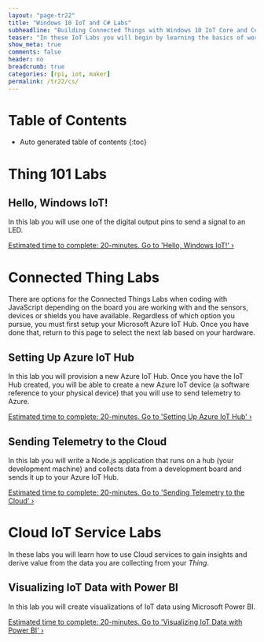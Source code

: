 ```yaml
---
layout: "page-tr22"
title: "Windows 10 IoT and C# Labs"
subheadline: "Building Connected Things with Windows 10 IoT Core and C#"
teaser: "In these IoT Labs you will begin by learning the basics of working with Windows 10 IoT Core connected to sensors and devices. You will move on to connecting the device to the Cloud. You will learn how to leverage Microsoft Azure services to collect data and control devices and use advanced services like analytics and machine learningto discover insights using your Things."
show_meta: true
comments: false
header: no
breadcrumb: true
categories: [rpi, iot, maker]
permalink: /tr22/cs/
---
```


# Table of Contents
*  Auto generated table of contents
{:toc}

# Thing 101 Labs

## Hello, Windows IoT!
In this lab you will use one of the digital output pins to send a signal to an LED.

<a class="radius button small" href="../cs/hello-windows-iot/">Estimated time to complete: 20-minutes. Go to  'Hello, Windows IoT!' ›</a>

# Connected Thing Labs
There are options for the Connected Things Labs when coding with JavaScript depending on the board you are working with and the sensors, devices or shields you have available. Regardless of which option you pursue, you must first setup your Microsoft Azure IoT Hub. Once you have done that, return to this page to select the next lab based on your hardware.

## Setting Up Azure IoT Hub
In this lab you will provision a new Azure IoT Hub. Once you have the IoT Hub created, you will be able to create a new Azure IoT device (a software reference to your physical device) that you will use to send telemetry to Azure.

<a class="radius button small" href="../cs/setup-azure-iot-hub/">Estimated time to complete: 20-minutes. Go to  'Setting Up Azure IoT Hub' ›</a>

## Sending Telemetry to the Cloud
In this lab you will write a Node.js application that runs on a hub (your development machine) and collects data from a development board and sends it up to your Azure IoT Hub.

<a class="radius button small" href="../cs/sending-telemetry/">Estimated time to complete: 20-minutes. Go to  'Sending Telemetry to the Cloud' ›</a>

# Cloud IoT Service Labs
In these labs you will learn how to use Cloud services to gain insights and derive value from the data you are collecting from your _Thing_.

## Visualizing IoT Data with Power BI
In this lab you will create visualizations of IoT data using Microsoft Power BI.

<a class="radius button small" href="../cs/visualize-iot-with-powerbi/">Estimated time to complete: 20-minutes. Go to  'Visualizing IoT Data with Power BI' ›</a>